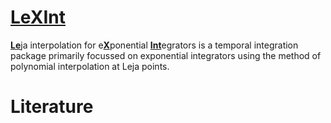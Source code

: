 #  [LeXInt](#)

[**Le**](#)ja interpolation for e[**X**](#)ponential [**Int**](#)egrators is a temporal integration package primarily focussed on exponential integrators using the method of polynomial interpolation at Leja points.






# Literature
